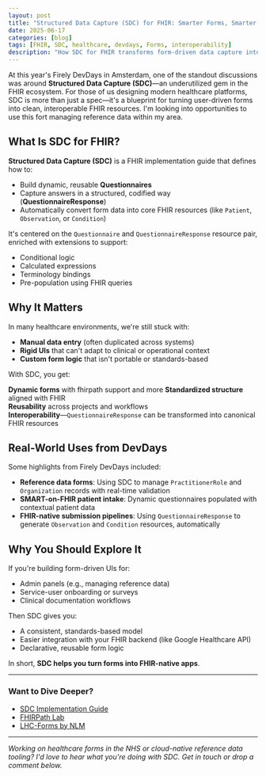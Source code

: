 ```yaml
---
layout: post
title: "Structured Data Capture (SDC) for FHIR: Smarter Forms, Smarter Data"
date: 2025-06-17
categories: [blog]
tags: [FHIR, SDC, healthcare, devdays, Forms, interoperability]
description: "How SDC for FHIR transforms form-driven data capture into reusable, interoperable healthcare workflows—insights from Firely DevDays."
---
```


At this year's Firely DevDays in Amsterdam, one of the standout discussions was around **Structured Data Capture (SDC)**—an underutilized gem in the FHIR ecosystem. For those of us designing modern healthcare platforms, SDC is more than just a spec—it's a blueprint for turning user-driven forms into clean, interoperable FHIR resources. I'm looking into opportunities to use this fort managing reference data within my area.

## What Is SDC for FHIR?

**Structured Data Capture (SDC)** is a FHIR implementation guide that defines how to:

- Build dynamic, reusable **Questionnaires**
- Capture answers in a structured, codified way (**QuestionnaireResponse**)
- Automatically convert form data into core FHIR resources (like `Patient`, `Observation`, or `Condition`)

It's centered on the `Questionnaire` and `QuestionnaireResponse` resource pair, enriched with extensions to support:

- Conditional logic
- Calculated expressions
- Terminology bindings
- Pre-population using FHIR queries

## Why It Matters

In many healthcare environments, we're still stuck with:

- **Manual data entry** (often duplicated across systems)
- **Rigid UIs** that can't adapt to clinical or operational context
- **Custom form logic** that isn't portable or standards-based

With SDC, you get:

**Dynamic forms** with fhirpath support and more
**Standardized structure** aligned with FHIR  
**Reusability** across projects and workflows  
**Interoperability**—`QuestionnaireResponse` can be transformed into canonical FHIR resources

## Real-World Uses from DevDays

Some highlights from Firely DevDays included:

- **Reference data forms**: Using SDC to manage `PractitionerRole` and `Organization` records with real-time validation
- **SMART-on-FHIR patient intake**: Dynamic questionnaires populated with contextual patient data
- **FHIR-native submission pipelines**: Using `QuestionnaireResponse` to generate `Observation` and `Condition` resources, automatically

## Why You Should Explore It

If you're building form-driven UIs for:

- Admin panels (e.g., managing reference data)
- Service-user onboarding or surveys
- Clinical documentation workflows

Then SDC gives you:

- A consistent, standards-based model
- Easier integration with your FHIR backend (like Google Healthcare API)
- Declarative, reusable form logic

In short, **SDC helps you turn forms into FHIR-native apps**.

---

### Want to Dive Deeper?

- [SDC Implementation Guide](https://build.fhir.org/ig/HL7/sdc/)
- [FHIRPath Lab](https://fhirpath-lab.com/Questionnaire)
- [LHC-Forms by NLM](https://lhcforms.nlm.nih.gov/)

---

*Working on healthcare forms in the NHS or cloud-native reference data tooling? I'd love to hear what you're doing with SDC. Get in touch or drop a comment below.*

